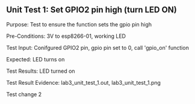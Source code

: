 ## Unit Test 1: Set GPIO2 pin high (turn LED ON) 

Purpose: Test to ensure the function sets the gpio pin high 

Pre-Conditions: 3V to esp8266-01, working LED

Test Input: Conifgured GPIO2 pin, gpio pin set to 0, call 'gpio_on' function

Expected: LED turns on 

Test Results: LED turned on 

Test Result Evidence: lab3_unit_test_1.out, lab3_unit_test_1.png

Test change 2